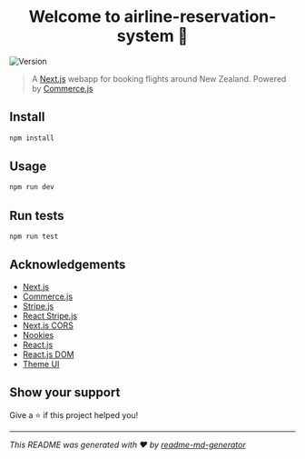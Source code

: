 <h1 align="center">Welcome to airline-reservation-system 👋</h1>
<p>
  <img alt="Version" src="https://img.shields.io/badge/version-0.1.0-blue.svg?cacheSeconds=2592000"/>
</p>

> A [Next.js](https://nextjs.org) webapp for booking flights around New Zealand. Powered by [Commerce.js](https://commercejs.com/)

## Install

```sh
npm install     
```

## Usage

```sh
npm run dev
```

## Run tests

```sh
npm run test    
```

## Acknowledgements

* [Next.js](https://nextjs.org)
* [Commerce.js](https://www.npmjs.com/package/@chec/commerce.js)
* [Stripe.js](https://www.npmjs.com/package/@stripe/stripe-js)
* [React Stripe.js](https://www.npmjs.com/package/@stripe/react-stripe-js)
* [Next.js CORS](https://www.npmjs.com/package/nextjs-cors)
* [Nookies](https://www.npmjs.com/package/nookies)
* [React.js](https://www.npmjs.com/package/react)
* [React.js DOM](https://www.npmjs.com/package/react-dom)
* [Theme UI](https://www.npmjs.com/package/theme-ui)

## Show your support

Give a ⭐️ if this project helped you!

***
_This README was generated with ❤️ by [readme-md-generator](https://github.com/kefranabg/readme-md-generator)_
